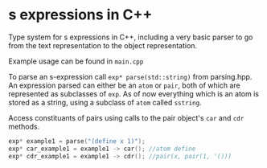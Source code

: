# s expressions in C++

Type system for s expressions in C++, including a very basic parser to go from the text representation to the object representation.

Example usage can be found in ```main.cpp```

To parse an s-expression call ```exp* parse(std::string)``` from parsing.hpp.
An expression parsed can either be an ```atom``` or ```pair```, both of which are represented as subclasses of ```exp```. As of now everything which is an atom is stored as a string, using a subclass of ```atom``` called ```sstring```.

Access constituants of pairs using calls to the pair object's ```car``` and ```cdr``` methods. 

```c++
exp* example1 = parse("(define x 1)");
exp* car_example1 = example1 -> car(); //atom define
exp* cdr_example1 = example1 -> cdr(); //pair(x, pair(1, '()))


